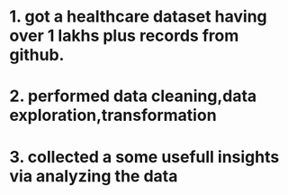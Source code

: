 # 1. got a healthcare dataset having over 1 lakhs plus records from github.
# 2. performed data cleaning,data exploration,transformation
# 3. collected a some usefull insights via analyzing the data 
